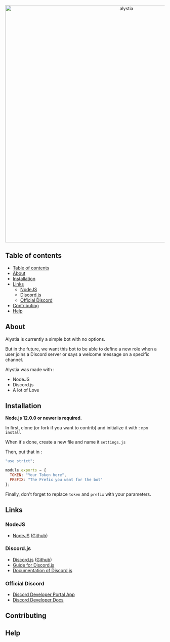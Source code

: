 <div align="center">
  <p>
    <img src="https://i.imgur.com/V7ueZ8Y.png" width="750" alt="alystia" />
  </p>
</div>

## Table of contents

- [Table of contents](#table-of-contents)
- [About](#about)
- [Installation](#installation)
- [Links](#links)
  - [NodeJS](#nodejs)
  - [Discord.js](#discordjs)
  - [Official Discord](#official-discord)
- [Contributing](#contributing)
- [Help](#help)

## About

Alystia is currently a simple bot with no options.

But in the future, we want this bot to be able to define a new role when a user joins a Discord server or says a welcome message on a specific channel.

Alystia was made with :

- NodeJS
- Discord.js
- A lot of Love

## Installation

**Node.js 12.0.0 or newer is required.**

In first, clone (or fork if you want to contrib) and initialize it with : `npm install`

When it's done, create a new file and name it `settings.js`

Then, put that in :

```js
"use strict";

module.exports = {
  TOKEN: "Your Token here",
  PREFIX: "The Prefix you want for the bot"
};
```

Finally, don't forget to replace `token` and `prefix` with your parameters.

## Links

### NodeJS

- [NodeJS](https://nodejs.org/en/) ([Github](https://github.com/nodejs))

### Discord.js

- [Discord.js](https://discord.js.org/) ([Github](https://github.com/discordjs))
- [Guide for Discord.js](https://discordjs.guide/)
- [Documentation of Discord.js](https://discord.js.org/#/docs/main/master/general/welcome)

### Official Discord

- [Discord Developer Portal App](https://discordapp.com/developers/applications)
- [Discord Developer Docs](https://discordapp.com/developers/docs/intro)

## Contributing

## Help
